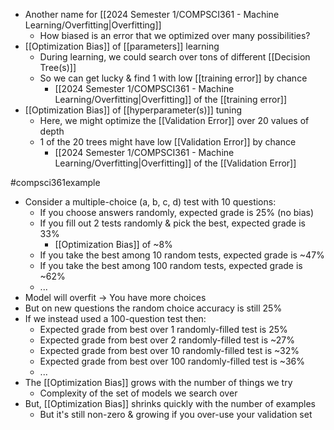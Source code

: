 - Another name for [[2024 Semester 1/COMPSCI361 - Machine Learning/Overfitting|Overfitting]]
	- How biased is an error that we optimized over many possibilities?
- [[Optimization Bias]] of [[parameters]] learning
	- During learning, we could search over tons of different [[Decision Tree(s)]]
	- So we can get lucky & find 1 with low [[training error]] by chance
		- [[2024 Semester 1/COMPSCI361 - Machine Learning/Overfitting|Overfitting]] of the [[training error]]
- [[Optimization Bias]] of [[hyperparameter(s)]] tuning
	- Here, we might optimize the [[Validation Error]] over 20 values of depth
	- 1 of the 20 trees might have low [[Validation Error]] by chance
		- [[2024 Semester 1/COMPSCI361 - Machine Learning/Overfitting|Overfitting]] of the [[Validation Error]]

#compsci361example 
- Consider a multiple-choice (a, b, c, d) test with 10 questions:
	- If you choose answers randomly, expected grade is 25% (no bias)
	- If you fill out 2 tests randomly & pick the best, expected grade is 33%
		- [[Optimization Bias]] of ~8%
	- If you take the best among 10 random tests, expected grade is ~47%
	- If you take the best among 100 random tests, expected grade is ~62%
	- ...
- Model will overfit $\rightarrow$ You have more choices
- But on new questions the random choice accuracy is still 25%
- If we instead used a 100-question test then:
	- Expected grade from best over 1 randomly-filled test is 25%
	- Expected grade from best over 2 randomly-filled test is ~27%
	- Expected grade from best over 10 randomly-filled test is ~32%
	- Expected grade from best over 100 randomly-filled test is ~36%
	- ...
- The [[Optimization Bias]] grows with the number of things we try
	- Complexity of the set of models we search over
- But, [[Optimization Bias]] shrinks quickly with the number of examples
	- But it's still non-zero & growing if you over-use your validation set

##
